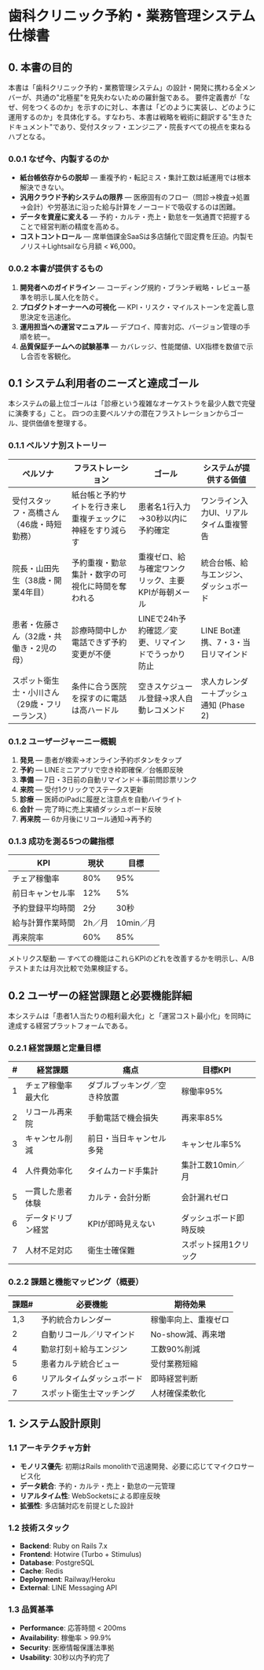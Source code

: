 # 歯科クリニック予約・業務管理システム 仕様書

## 0. 本書の目的

本書は「歯科クリニック予約・業務管理システム」の設計・開発に携わる全メンバーが、共通の"北極星"を見失わないための羅針盤である。
要件定義書が「なぜ、何をつくるのか」を示すのに対し、本書は「どのように実装し、どのように運用するのか」を具体化する。すなわち、本書は戦略を戦術に翻訳する"生きたドキュメント"であり、受付スタッフ・エンジニア・院長すべての視点を束ねるハブとなる。

### 0.0.1 なぜ今、内製するのか
- **紙台帳依存からの脱却** ― 重複予約・転記ミス・集計工数は紙運用では根本解決できない。
- **汎用クラウド予約システムの限界** ― 医療固有のフロー（問診→検査→処置→会計）や労基法に沿った給与計算をノーコードで吸収するのは困難。
- **データを資産に変える** ― 予約・カルテ・売上・勤怠を一気通貫で把握することで経営判断の精度を高める。
- **コストコントロール** ― 席単価課金SaaSは多店舗化で固定費を圧迫。内製モノリス＋Lightsailなら月額 < ¥6,000。

### 0.0.2 本書が提供するもの
1. **開発者へのガイドライン** ― コーディング規約・ブランチ戦略・レビュー基準を明示し属人化を防ぐ。
2. **プロダクトオーナーへの可視化** ― KPI・リスク・マイルストーンを定義し意思決定を迅速化。
3. **運用担当への運営マニュアル** ― デプロイ、障害対応、バージョン管理の手順を統一。
4. **品質保証チームへの試験基準** ― カバレッジ、性能閾値、UX指標を数値で示し合否を客観化。

## 0.1 システム利用者のニーズと達成ゴール

本システムの最上位ゴールは「診療という複雑なオーケストラを最少人数で完璧に演奏する」こと。
四つの主要ペルソナの潜在フラストレーションからゴール、提供価値を整理する。

### 0.1.1 ペルソナ別ストーリー

| ペルソナ | フラストレーション | ゴール | システムが提供する価値 |
|---------|-------------------|-------|---------------------|
| 受付スタッフ・高橋さん（46歳・時短勤務） | 紙台帳と予約サイトを行き来し重複チェックに神経をすり減らす | 患者名1行入力→30秒以内に予約確定 | ワンライン入力UI、リアルタイム重複警告 |
| 院長・山田先生（38歳・開業4年目） | 予約重複・勤怠集計・数字の可視化に時間を奪われる | 重複ゼロ、給与確定ワンクリック、主要KPIが毎朝メール | 統合台帳、給与エンジン、ダッシュボード |
| 患者・佐藤さん（32歳・共働き・2児の母） | 診療時間中しか電話できず予約変更が不便 | LINEで24h予約確認／変更、リマインドでうっかり防止 | LINE Bot連携、7・3・当日リマインド |
| スポット衛生士・小川さん（29歳・フリーランス） | 条件に合う医院を探すのに電話は高ハードル | 空きスケジュール登録→求人自動レコメンド | 求人カレンダー＋プッシュ通知 (Phase 2) |

### 0.1.2 ユーザージャーニー概観
1. **発見** — 患者が検索→オンライン予約ボタンをタップ
2. **予約** — LINEミニアプリで空き枠即確保／台帳即反映
3. **準備** — 7日・3日前の自動リマインド＋事前問診票リンク
4. **来院** — 受付1クリックでステータス更新
5. **診療** — 医師のiPadに履歴と注意点を自動ハイライト
6. **会計** — 完了時に売上実績ダッシュボード反映
7. **再来院** — 6か月後にリコール通知→再予約

### 0.1.3 成功を測る5つの鍵指標

| KPI | 現状 | 目標 |
|-----|------|------|
| チェア稼働率 | 80% | 95% |
| 前日キャンセル率 | 12% | 5% |
| 予約登録平均時間 | 2分 | 30秒 |
| 給与計算作業時間 | 2h／月 | 10min／月 |
| 再来院率 | 60% | 85% |

メトリクス駆動 ― すべての機能はこれらKPIのどれを改善するかを明示し、A/Bテストまたは月次比較で効果検証する。

## 0.2 ユーザーの経営課題と必要機能詳細

本システムは「患者1人当たりの粗利最大化」と「運営コスト最小化」を同時に達成する経営プラットフォームである。

### 0.2.1 経営課題と定量目標

| # | 経営課題 | 痛点 | 目標KPI |
|---|---------|------|---------|
| 1 | チェア稼働率最大化 | ダブルブッキング／空き枠放置 | 稼働率95% |
| 2 | リコール再来院 | 手動電話で機会損失 | 再来率85% |
| 3 | キャンセル削減 | 前日・当日キャンセル多発 | キャンセル率5% |
| 4 | 人件費効率化 | タイムカード手集計 | 集計工数10min／月 |
| 5 | 一貫した患者体験 | カルテ・会計分断 | 会計漏れゼロ |
| 6 | データドリブン経営 | KPIが即時見えない | ダッシュボード即時反映 |
| 7 | 人材不足対応 | 衛生士確保難 | スポット採用1クリック |

### 0.2.2 課題と機能マッピング（概要）

| 課題# | 必要機能 | 期待効果 |
|-------|---------|---------|
| 1,3 | 予約統合カレンダー | 稼働率向上、重複ゼロ |
| 2 | 自動リコール／リマインド | No-show減、再来増 |
| 4 | 勤怠打刻＋給与エンジン | 工数90%削減 |
| 5 | 患者カルテ統合ビュー | 受付業務短縮 |
| 6 | リアルタイムダッシュボード | 即時経営判断 |
| 7 | スポット衛生士マッチング | 人材確保柔軟化 |

## 1. システム設計原則

### 1.1 アーキテクチャ方針
- **モノリス優先**: 初期はRails monolithで迅速開発、必要に応じてマイクロサービス化
- **データ統合**: 予約・カルテ・売上・勤怠の一元管理
- **リアルタイム性**: WebSocketsによる即座反映
- **拡張性**: 多店舗対応を前提とした設計

### 1.2 技術スタック
- **Backend**: Ruby on Rails 7.x
- **Frontend**: Hotwire (Turbo + Stimulus)
- **Database**: PostgreSQL
- **Cache**: Redis
- **Deployment**: Railway/Heroku
- **External**: LINE Messaging API

### 1.3 品質基準
- **Performance**: 応答時間 < 200ms
- **Availability**: 稼働率 > 99.9%
- **Security**: 医療情報保護法準拠
- **Usability**: 30秒以内予約完了